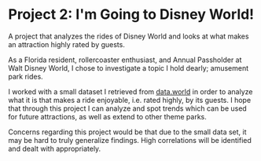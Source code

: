 # Project 2: I'm Going to Disney World!
A project that analyzes the rides of Disney World and looks at what makes an attraction highly rated by guests.

As a Florida resident, rollercoaster enthusiast, and Annual Passholder at Walt Disney World, I chose to investigate a topic I hold dearly; amusement park rides.

I worked with a small dataset I retrieved from [data.world](https://data.world/lynne588/walt-disney-world-ride-data/workspace/file?filename=WDW_Ride_Data_DW.xlsx)  in order to analyze what it is that makes a ride enjoyable, i.e. rated highly, by its guests. I hope that through this project I can analyze and spot trends which can be used for future attractions, as well as extend to other theme parks.

Concerns regarding this project would be that due to the small data set, it may be hard to truly generalize findings. High correlations will be identified and dealt with appropriately.
